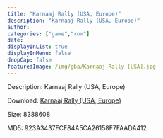 ```yaml
---
title: "Karnaaj Rally (USA, Europe)"
description: "Karnaaj Rally (USA, Europe)"
author: 
categories: ["game","rom"]
date: 
displayInList: true
displayInMenu: false
dropCap: false
featuredImage: /img/gba/Karnaaj Rally [USA].jpg
---
```


Description: Karnaaj Rally (USA, Europe)

Download: <a style="text-decoration:underline;" href="https://mega.nz/#!HCAyRQRL!HO0RhJRn7P5b0WAbbF1rHphWuQFprGUFYICO5-dJV-E" target = "_blank" rel = "nofollow" > Karnaaj Rally (USA, Europe)</a>

Size: 8388608

MD5: 923A3437FCF84A5CA26158F7FAADA412

